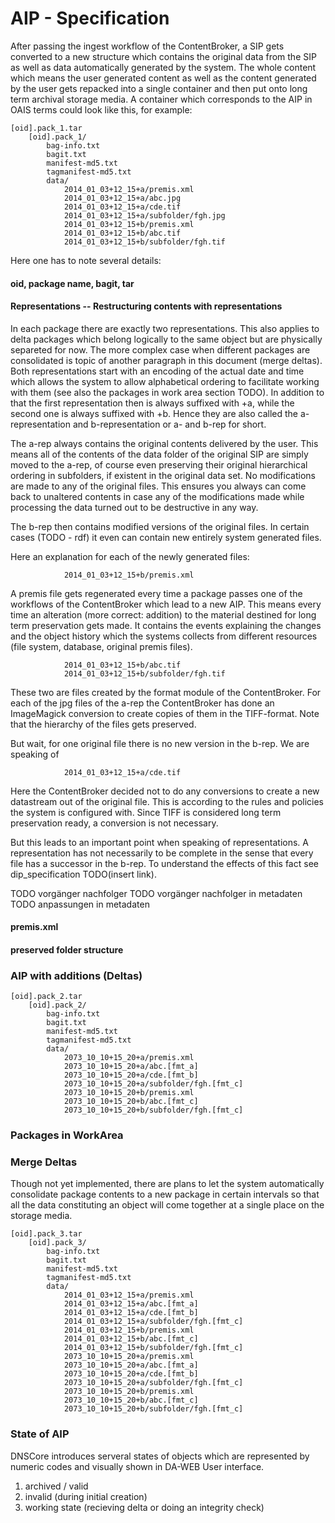 # AIP - Specification

After passing the ingest workflow of the ContentBroker, a SIP gets converted
to a new structure which contains the original data from the SIP as well as
data automatically generated by the system. 
The whole content which means the user generated content as well as the content
generated by the user gets repacked into a single container and then put
onto long term archival storage media. A container which corresponds to the AIP
in OAIS terms could look like this, for example:

    [oid].pack_1.tar
        [oid].pack_1/
        	bag-info.txt
        	bagit.txt
        	manifest-md5.txt
        	tagmanifest-md5.txt
        	data/
        		2014_01_03+12_15+a/premis.xml
        		2014_01_03+12_15+a/abc.jpg
        		2014_01_03+12_15+a/cde.tif
        		2014_01_03+12_15+a/subfolder/fgh.jpg
        		2014_01_03+12_15+b/premis.xml
        		2014_01_03+12_15+b/abc.tif
        		2014_01_03+12_15+b/subfolder/fgh.tif
        		
Here one has to note several details:

#### oid, package name, bagit, tar

#### Representations -- Restructuring contents with representations

In each package there are
exactly two representations. This also applies to delta packages which belong logically to the same object but
are physically separeted for now. The more complex case when different packages are consolidated is topic of
another paragraph in this document (merge deltas). Both representations start with an encoding of the actual
date and time which allows the system to allow alphabetical ordering to facilitate working with them (see also
the packages in work area section TODO). In addition to that the first representation then is always 
suffixed with +a, while the second one is always suffixed with +b. Hence they are also called the a-representation
and b-representation or a- and b-rep for short. 

The a-rep always contains the original contents delivered by
the user. This means all of the contents of the data folder of the original SIP are simply moved to the a-rep, of course
even preserving their original hierarchical ordering in subfolders, if existent in the original data set.
No modifications are made to any of the original files. This ensures you always can come back to unaltered contents
in case any of the modifications made while processing the data turned out to be destructive in any way. 

The b-rep then contains modified versions of the original files. In certain cases (TODO - rdf) it even can contain
new entirely system generated files.

Here an explanation for each of the newly generated files:

        		2014_01_03+12_15+b/premis.xml
        		
A premis file gets regenerated every time a package passes one of the workflows of the ContentBroker which lead
to a new AIP. This means every time an alteration (more correct: addition) to the material destined for long term
preservation gets made. It contains the events explaining the changes and the object history which the systems
collects from different resources (file system, database, original premis files).
        		
        		2014_01_03+12_15+b/abc.tif
        		2014_01_03+12_15+b/subfolder/fgh.tif 
        		
These two are files created by the format module of the ContentBroker. For each of the jpg files of the a-rep the
ContentBroker has done an ImageMagick conversion to create copies of them in the TIFF-format. Note that the hierarchy
of the files gets preserved.
        		
But wait, for one original file there is no new version in the b-rep. We are speaking of
        		
        		2014_01_03+12_15+a/cde.tif
        		
Here the ContentBroker decided not to do any conversions to create a new datastream out of the original file. This
is according to the rules and policies the system is configured with. Since TIFF is considered long term preservation
ready, a conversion is not necessary.

But this leads to an important point when speaking of representations. A representation has not necessarily to be complete
in the sense that every file has a successor in the b-rep. To understand the effects of this fact see dip_specification 
TODO(insert link).



TODO vorgänger nachfolger
TODO vorgänger nachfolger in metadaten
TODO anpassungen in metadaten


#### premis.xml

#### preserved folder structure        		
        		


### AIP with additions (Deltas)

    [oid].pack_2.tar
        [oid].pack_2/
        	bag-info.txt
        	bagit.txt
        	manifest-md5.txt
        	tagmanifest-md5.txt
        	data/
        		2073_10_10+15_20+a/premis.xml
        		2073_10_10+15_20+a/abc.[fmt_a]
        		2073_10_10+15_20+a/cde.[fmt_b]
        		2073_10_10+15_20+a/subfolder/fgh.[fmt_c]
        		2073_10_10+15_20+b/premis.xml
        		2073_10_10+15_20+b/abc.[fmt_c]
        		2073_10_10+15_20+b/subfolder/fgh.[fmt_c]

### Packages in WorkArea



### Merge Deltas

Though not yet implemented, there are plans to let the system automatically
consolidate package contents to a new package in certain intervals so that
all the data constituting an object will come together at a single place on
the storage media.

    [oid].pack_3.tar
        [oid].pack_3/
        	bag-info.txt
        	bagit.txt
        	manifest-md5.txt
        	tagmanifest-md5.txt
        	data/
        		2014_01_03+12_15+a/premis.xml
        		2014_01_03+12_15+a/abc.[fmt_a]
        		2014_01_03+12_15+a/cde.[fmt_b]
        		2014_01_03+12_15+a/subfolder/fgh.[fmt_c]
        		2014_01_03+12_15+b/premis.xml
        		2014_01_03+12_15+b/abc.[fmt_c]
        		2014_01_03+12_15+b/subfolder/fgh.[fmt_c]
        		2073_10_10+15_20+a/premis.xml
        		2073_10_10+15_20+a/abc.[fmt_a]
        		2073_10_10+15_20+a/cde.[fmt_b]
        		2073_10_10+15_20+a/subfolder/fgh.[fmt_c]
        		2073_10_10+15_20+b/premis.xml
        		2073_10_10+15_20+b/abc.[fmt_c]
        		2073_10_10+15_20+b/subfolder/fgh.[fmt_c]
        		
### State of AIP

DNSCore introduces serveral states of objects which are represented by numeric codes and visually shown in DA-WEB User interface.

1. archived / valid
2. invalid (during initial creation)
3. working state (recieving delta or doing an integrity check)


        		


        	
